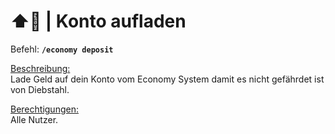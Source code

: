 # ⬆️💸 | Konto aufladen

Befehl: **`/economy deposit`**

<u>Beschreibung:</u>  
 Lade Geld auf dein Konto vom Economy System damit es nicht gefährdet ist von Diebstahl.

<u>Berechtigungen:</u>  
 Alle Nutzer.